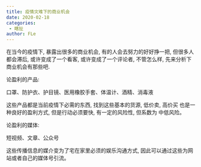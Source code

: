 ```yaml
---
title: 疫情灾难下的商业机会
date: 2020-02-18
categories:
 - 瞎扯
author: FLe
---
```


在当今的疫情下, 暴露出很多的商业机会, 有的人会去努力的好好挣一把, 但很多人都会滞后, 或许变成了一个看客, 或许变成了一个评论者, 不管怎么样, 先来分析下 商业机会有那些吧.

论盈利的产品:

  口罩、防护衣、护目镜、医用橡胶手套、体温计、酒精、消毒液

这些产品都是当前疫情下必需的东西, 找到这些基本的货源, 低价卖, 高价买 也是一种良好的盈利方式, 但是行动必须要快, 有一定的风险性, 但系数为 中低风险。

论盈利的媒体:
  
  短视频、文章、公众号

这些传播信息的媒介变为了宅在家里必须的娱乐沟通方式, 因此可以通过这些为网站或者自己的媒体号引流。


